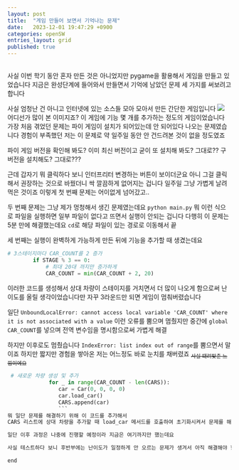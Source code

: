 ```yaml
---
layout: post
title:  "게임 만들어 보면서 기억나는 문제"
date:   2023-12-01 19:47:29 +0900
categories: openSW
entries_layout: grid
published: true
---
```

<br>
사실 이번 학기 동안 혼자 만든 것은 아니었지만 pygame을 활용해서 게임을 만들고 있었습니다
지금은 완성단계에 들어와서 만들면서 기억에 남았던 문제 세 가지를 써보려고 합니다

사실 엄청난 건 아니고 인터넷에 있는 소스들 모아 모아서 만든 간단한 게임입니다
<img src = "https://github.com/SKHU-OSS-2023-2/pygame-avoid-car/blob/main/image.png?raw=true"/>
어디선가 많이 본 이미지죠? 이 게임에 기능 몇 개를 추가하는 정도의 게임이었습니다
가장 처음 겪었던 문제는 파이 게임이 설치가 되어있는데 안 되어있다 나오는 문제였습니다
경험이 부족했던 저는 이 문제로 약 일주일 동안 안 건드려본 것이 없을 정도였죠

파이 게임 버전을 확인해 봐도? 이미 최신 버전이고
굳이 또 설치해 봐도? 그대로??
구 버전을 설치해도? 그대로???

근데 갑자기 뭐 클릭하다 보니 인터프리터 변경하는 버튼이 보이더군요 아니 그걸 클릭해서 권장하는 것으로 바꿨더니 싹 깔끔하게 없어지는 겁니다 일주일 그냥 가볍게 날려먹은 것이죠
이렇게 첫 번째 문제는 어이없게 넘어갔고..

두 번째 문제는 그냥 제가 멍청해서 생긴 문제였는데요
`python main.py` 뭐 이런 식으로 파일을 실행하면 일부 파일이 없다고 뜨면서 실행이 안되는 겁니다
다행히 이 문제는 5분 만에 해결했는데요 `cd`로 해당 파일이 있는 경로로 이동해서 끝

세 번째는 실행이 완벽하게 가능하게 만든 뒤에 기능을 추가할 때 생겼는데요

``` python
# 3스테이지마다 CAR_COUNT를 2 증가
        if STAGE % 3 == 0:
            # 최대 20대 까지만 증가하게
            CAR_COUNT = min(CAR_COUNT + 2, 20)
```
이러한 코드를 생성해서 상대 차량이 스테이지를 거치면서 더 많이 나오게 함으로써 난이도를 올릴 생각이었습니다만
자꾸 3라운드만 되면 게임이 멈춰버렸습니다

일단 `UnboundLocalError: cannot access local variable 'CAR_COUNT' where it is not associated with a value` 이런 오류를 뿜으며 멈췄지만
중간에 `global CAR_COUNT`를 넣으며 전역 변수임을 명시함으로써 가볍게 해결

하지만 이후로도 멈췄습니다
`IndexError: list index out of range`를 뿜으면서 말이죠
하지만 짧지만 경험을 쌓아온 저는 어느정도 바로 눈치를 채버렸죠
<sub>~~사실 떄려맞춘 느낌이에요~~</sub>

```python
 # 새로운 차량 생성 및 추가
             for _ in range(CAR_COUNT - len(CARS)):
                car = Car(0, 0, 0, 0)
                car.load_car()
                CARS.append(car)
                ```
뭐 일단 문제를 해결하기 위해 이 코드를 추가해서
CARS 리스트에 상대 차량을 추가할 때 load_car 메서드를 호출하여 초기화시켜서 문제를 해결했습니다

일단 이후 과정은 나중에 진행할 예정이라 지금은 여기까지만 했는데요 

사실 테스트하다 보니 후반부에는 난이도가 일정하게 안 오르는 문제가 생겨서 아직 해결해야 할 문제가 남았습니다 앞으로도 그 문제를 해결해 보고 글을 하나 더 작성해 볼 생각입니다

end
